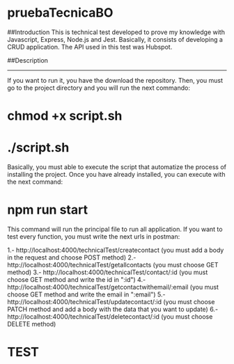 # pruebaTecnicaBO

##Introduction
This is technical test developed to prove my knowledge with Javascript, Express, Node.js and Jest. Basically, it consists of developing a CRUD application. The API used in this test was Hubspot. 

##Description
***
If you want to run it, you have the download the repository. Then, you must go to the project directory and you will run the next commando:

# chmod +x script.sh

# ./script.sh

Basically, you must able to execute the script that automatize the process of installing the project. Once you have already installed, you can execute with the next command:

# npm run start

This command will run the principal file to run all application. If you want to test every function, you must write the next urls in postman:

1.- http://localhost:4000/technicalTest/createcontact (you must add a body in the request and choose POST method)
2.- http://localhost:4000/technicalTest/getallcontacts (you must choose GET method)
3.- http://localhost:4000/technicalTest/contact/:id (you must choose GET method and write the id in ":id")
4.- http://localhost:4000/technicalTest/getcontactwithemail/:email (you must choose GET method and write the email in ":email")
5.- http://localhost:4000/technicalTest/updatecontact/:id (you must choose PATCH method and add a body with the data that you want to update)
6.- http://localhost:4000/technicalTest/deletecontact/:id (you must choose DELETE method)

# TEST

